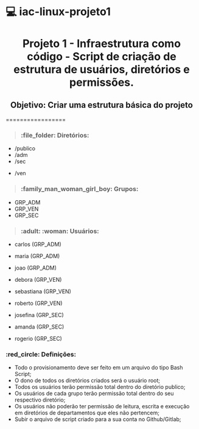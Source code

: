 # :computer: iac-linux-projeto1
<h1 align="center">Projeto 1 - Infraestrutura como código - Script de criação de estrutura de usuários, diretórios e permissões.</h1>

<h2 align="center">Objetivo: Criar uma estrutura básica do projeto</h2>

=================

> <h3>:file_folder: Diretórios:</h3>

- /publico
- /adm
- /sec</p>
- /ven</p>

> <h3>:family_man_woman_girl_boy: Grupos:</h3>
- GRP_ADM
- GRP_VEN
- GRP_SEC

> <h3>:adult: :woman: Usuários:</h3>
- carlos (GRP_ADM)
- maria (GRP_ADM)
- joao (GRP_ADM)

- debora (GRP_VEN)
- sebastiana (GRP_VEN)
- roberto (GRP_VEN)

- josefina (GRP_SEC)
- amanda (GRP_SEC)
- rogerio (GRP_SEC)

<h3>:red_circle: Definições:</h3>

- Todo o provisionamento deve ser feito em um arquivo do tipo Bash Script;
- O dono de todos os diretórios criados será o usuário root;
- Todos os usuários terão permissão total dentro do diretório publico;
- Os usuários de cada grupo terão permissão total dentro do seu respectivo diretório;
- Os usuários não poderão ter permissão de leitura, escrita e execução em diretórios de departamentos que eles não pertencem;
- Subir o arquivo de script criado para a sua conta no Github/Gitlab;
